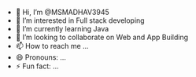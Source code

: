 - 👋 Hi, I’m @MSMADHAV3945
- 👀 I’m interested in Full stack developing
- 🌱 I’m currently learning Java
- 💞️ I’m looking to collaborate on Web and App Building
- 📫 How to reach me ...
- 😄 Pronouns: ...
- ⚡ Fun fact: ...

<!---
MSMADHAV3945/MSMADHAV3945 is a ✨ special ✨ repository because its `README.md` (this file) appears on your GitHub profile.
You can click the Preview link to take a look at your changes.
--->
